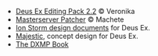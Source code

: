 * [Deus Ex Editing Pack 2.2](https://www.dropbox.com/s/9i8swrhtf9z20oi/DXEditingPACK_2_2_Full.7z?dl=0) © Veronika
* [Masterserver Patcher](https://cdn.discordapp.com/attachments/421285829818974209/535045916185460757/dxmsfix.exe) © Machete
* [Ion Storm design documents](https://deusexhq.github.io/files/design_doc_ion_storm.pdf) for Deus Ex.
* [Majestic](https://deusexhq.github.io/files/majestic.pdf), concept design for Deus Ex.
* [The DXMP Book](https://deusexhq.github.io/files/The_DXMP_Book.pdf)
